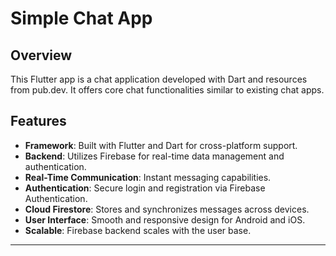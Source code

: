 # Simple Chat App

## Overview
This Flutter app is a chat application developed with Dart and resources from pub.dev. It offers core chat functionalities similar to existing chat apps.

## Features
- **Framework**: Built with Flutter and Dart for cross-platform support.
- **Backend**: Utilizes Firebase for real-time data management and authentication.
- **Real-Time Communication**: Instant messaging capabilities.
- **Authentication**: Secure login and registration via Firebase Authentication.
- **Cloud Firestore**: Stores and synchronizes messages across devices.
- **User Interface**: Smooth and responsive design for Android and iOS.
- **Scalable**: Firebase backend scales with the user base.

---
